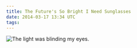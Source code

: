 ```yaml
---
title: The Future's So Bright I Need Sunglasses
date: 2014-03-17 13:34 UTC
tags:
---
```

<img src="/images/the-futures-so-bright-i-need-sunglasses_manvsmagic.png" alt="The light was blinding my eyes." />


